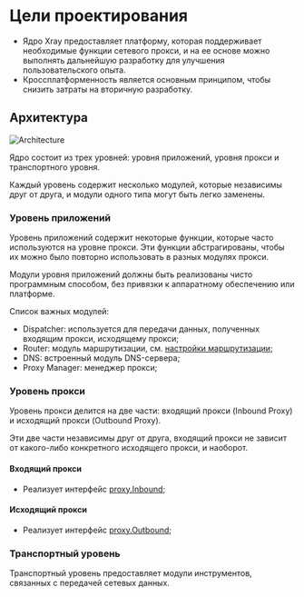 # Цели проектирования

- Ядро Xray предоставляет платформу, которая поддерживает необходимые функции сетевого прокси, и на ее основе можно выполнять дальнейшую разработку для улучшения пользовательского опыта.
- Кроссплатформенность является основным принципом, чтобы снизить затраты на вторичную разработку.

## Архитектура

![Architecture](./framework.png)

Ядро состоит из трех уровней: уровня приложений, уровня прокси и транспортного уровня.

Каждый уровень содержит несколько модулей, которые независимы друг от друга, и модули одного типа могут быть легко заменены.

### Уровень приложений

Уровень приложений содержит некоторые функции, которые часто используются на уровне прокси. Эти функции абстрагированы, чтобы их можно было повторно использовать в разных модулях прокси.

Модули уровня приложений должны быть реализованы чисто программным способом, без привязки к аппаратному обеспечению или платформе.

Список важных модулей:

- Dispatcher: используется для передачи данных, полученных входящим прокси, исходящему прокси;
- Router: модуль маршрутизации, см. [настройки маршрутизации](../../config/routing.md);
- DNS: встроенный модуль DNS-сервера;
- Proxy Manager: менеджер прокси;

### Уровень прокси

Уровень прокси делится на две части: входящий прокси (Inbound Proxy) и исходящий прокси (Outbound Proxy).

Эти две части независимы друг от друга, входящий прокси не зависит от какого-либо конкретного исходящего прокси, и наоборот.

#### Входящий прокси

- Реализует интерфейс [proxy.Inbound](https://github.com/xtls/Xray-core/blob/main/proxy/proxy.go);

#### Исходящий прокси

- Реализует интерфейс [proxy.Outbound](https://github.com/xtls/Xray-core/blob/main/proxy/proxy.go);

### Транспортный уровень

Транспортный уровень предоставляет модули инструментов, связанных с передачей сетевых данных.
